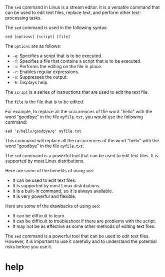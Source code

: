 The `sed` command in Linux is a stream editor. It is a versatile command that can be used to edit text files, replace text, and perform other text-processing tasks.

The `sed` command is used in the following syntax:

```
sed [options] [script] [file]
```

The `options` are as follows:

* `-e`: Specifies a script that is to be executed.
* `-f`: Specifies a file that contains a script that is to be executed.
* `-i`: Performs the editing on the file in place.
* `-r`: Enables regular expressions.
* `-n`: Suppresses the output.
* `-h`: Displays help.

The `script` is a series of instructions that are used to edit the text file.

The `file` is the file that is to be edited.

For example, to replace all the occurrences of the word "hello" with the word "goodbye" in the file `myfile.txt`, you would use the following command:

```
sed 's/hello/goodbye/g' myfile.txt
```

This command will replace all the occurrences of the word "hello" with the word "goodbye" in the file `myfile.txt`.

The `sed` command is a powerful tool that can be used to edit text files. It is supported by most Linux distributions.

Here are some of the benefits of using `sed`:

* It can be used to edit text files.
* It is supported by most Linux distributions.
* It is a built-in command, so it is always available.
* It is very powerful and flexible.

Here are some of the drawbacks of using `sed`:

* It can be difficult to learn.
* It can be difficult to troubleshoot if there are problems with the script.
* It may not be as effective as some other methods of editing text files.

The `sed` command is a powerful tool that can be used to edit text files. However, it is important to use it carefully and to understand the potential risks before you use it.



# help 

```

```

